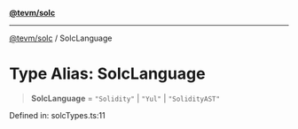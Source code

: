 [**@tevm/solc**](../README.md)

***

[@tevm/solc](../globals.md) / SolcLanguage

# Type Alias: SolcLanguage

> **SolcLanguage** = `"Solidity"` \| `"Yul"` \| `"SolidityAST"`

Defined in: solcTypes.ts:11
